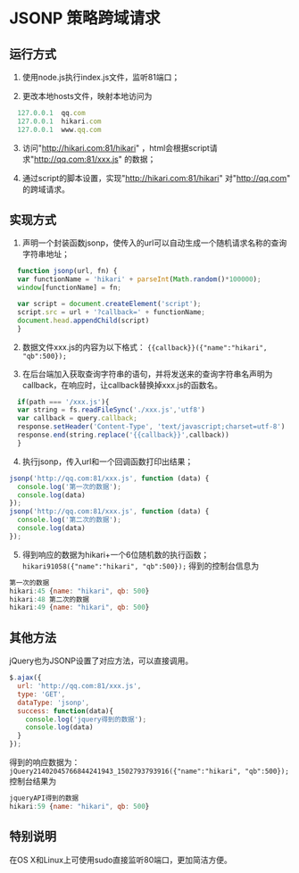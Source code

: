# JSONP 策略跨域请求

## 运行方式

1. 使用node.js执行index.js文件，监听81端口；

2. 更改本地hosts文件，映射本地访问为
```javascript
  127.0.0.1  qq.com
  127.0.0.1  hikari.com
  127.0.0.1  www.qq.com
```

3. 访问"http://hikari.com:81/hikari" ，html会根据script请求"http://qq.com:81/xxx.js" 的数据；

4. 通过script的脚本设置，实现"http://hikari.com:81/hikari" 对"http://qq.com" 的跨域请求。

## 实现方式
1. 声明一个封装函数jsonp，使传入的url可以自动生成一个随机请求名称的查询字符串地址；
```javascript
  function jsonp(url, fn) {
  var functionName = 'hikari' + parseInt(Math.random()*100000);
  window[functionName] = fn;

  var script = document.createElement('script');
  script.src = url + '?callback=' + functionName;
  document.head.appendChild(script)
  }
```
2. 数据文件xxx.js的内容为以下格式：
  `{{callback}}({"name":"hikari", "qb":500});`

3. 在后台端加入获取查询字符串的语句，并将发送来的查询字符串名声明为callback，在响应时，让callback替换掉xxx.js的函数名。
```javascript
  if(path === '/xxx.js'){
  var string = fs.readFileSync('./xxx.js','utf8')
  var callback = query.callback;
  response.setHeader('Content-Type', 'text/javascript;charset=utf-8')
  response.end(string.replace('{{callback}}',callback))
  }
```

4. 执行jsonp，传入url和一个回调函数打印出结果；
```javascript
jsonp('http://qq.com:81/xxx.js', function (data) {
  console.log('第一次的数据');
  console.log(data)
});
jsonp('http://qq.com:81/xxx.js', function (data) {
  console.log('第二次的数据');
  console.log(data)
});
```
5. 得到响应的数据为hikari+一个6位随机数的执行函数；
  `hikari91058({"name":"hikari", "qb":500});`
    得到的控制台信息为
```javascript
第一次的数据
hikari:45 {name: "hikari", qb: 500}
hikari:48 第二次的数据
hikari:49 {name: "hikari", qb: 500}
```
## 其他方法
jQuery也为JSONP设置了对应方法，可以直接调用。
```javascript
$.ajax({
  url: 'http://qq.com:81/xxx.js',
  type: 'GET',
  dataType: 'jsonp',
  success: function(data){
    console.log('jquery得到的数据');
    console.log(data)
  }
});
```
得到的响应数据为：
`jQuery21402045766844241943_1502793793916({"name":"hikari", "qb":500});`
控制台结果为
```javascript
jqueryAPI得到的数据
hikari:59 {name: "hikari", qb: 500}
```
## 特别说明
在OS X和Linux上可使用sudo直接监听80端口，更加简洁方便。
